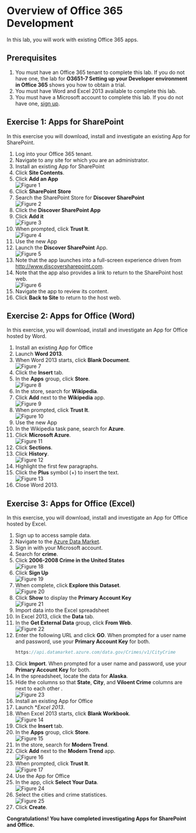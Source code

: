 # Overview of Office 365 Development
In this lab, you will work with existing Office 365 apps.

## Prerequisites
1. You must have an Office 365 tenant to complete this lab. If you do not have one, the lab for **O3651-7 Setting up your Developer environment in Office 365** shows you how to obtain a trial.
2. You must have Word and Excel 2013 available to complete this lab.
3. You must have a Microsoft account to complete this lab. If you do not have one, [sign up](https://signup.live.com/signup.aspx?lic=1).

## Exercise 1: Apps for SharePoint 
In this exercise you will download, install and investigate an existing App for SharePoint.

1. Log into your Office 365 tenant.
  1. Navigate to any site for which you are an administrator.
2. Install an existing App for SharePoint
  1. Click **Site Contents**.
  2. Click **Add an App**<br/>
     ![](Images/01.png?raw=true "Figure 1")
  3. Click **SharePoint Store**
  4. Search the SharePoint Store for **Discover SharePoint**<br/>
     ![](Images/02.png?raw=true "Figure 2")
  5. Click the **Discover SharePoint App**
  6. Click **Add it**<br/>
     ![](Images/03.png?raw=true "Figure 3")
  7. When prompted, click **Trust It**.<br/>
     ![](Images/04.png?raw=true "Figure 4")
3. Use the new App
  1. Launch the **Discover SharePoint** App.<br/>
     ![](Images/05.png?raw=true "Figure 5")
  2. Note that the app launches into a full-screen experience driven from http://www.discoversharepoint.com.
  3. Note that the app also provides a link to return to the SharePoint host web.<br/>
     ![](Images/06.png?raw=true "Figure 6")
  4. Navigate the app to review its content.
  5. Click **Back to Site** to return to the host web.

## Exercise 2: Apps for Office (Word)
In this exercise, you will download, install and investigate an App for Office hosted by Word.

1. Install an existing App for Office
  1. Launch **Word 2013**.
  2. When Word 2013 starts, click **Blank Document**.<br/>
     ![](Images/07.png?raw=true "Figure 7")
  3. Click the **Insert** tab.
  4. In the **Apps** group, click **Store**.<br/>
     ![](Images/08.png?raw=true "Figure 8")
  5. In the store, search for **Wikipedia**.
  6. Click **Add** next to the **Wikipedia** app.<br/>
     ![](Images/09.png?raw=true "Figure 9")
  7. When prompted, click **Trust It**.<br/>
     ![](Images/10.png?raw=true "Figure 10")
2. Use the new App
  1. In the Wikipedia task pane, search for **Azure**.
  2. Click **Microsoft Azure**.<br/>
     ![](Images/11.png?raw=true "Figure 11")
  3. Click **Sections**.
  4. Click **History**.<br/>
     ![](Images/12.png?raw=true "Figure 12")
  5. Highlight the first few paragraphs.
  6. Click the **Plus** symbol (+) to insert the text.<br/>
     ![](Images/13.png?raw=true "Figure 13")
3. Close Word 2013.

## Exercise 3: Apps for Office (Excel)
In this exercise, you will download, install and investigate an App for Office hosted by Excel.

1. Sign up to access sample data.
  1. Navigate to the [Azure Data Market](https://datamarket.azure.com).
  2. Sign in with your Microsoft account.
  3. Search for **crime**.
  4. Click **2006-2008 Crime in the United States**<br/>
     ![](Images/18.png?raw=true "Figure 18")
  5. Click **Sign Up**<br/>
     ![](Images/19.png?raw=true "Figure 19")
  6. When complete, click **Explore this Dataset**.<br/>
     ![](Images/20.png?raw=true "Figure 20")
  7. Click **Show** to display the **Primary Account Key**<br/>
     ![](Images/21.png?raw=true "Figure 21")
2. Import data into the Excel spreadsheet
  1. In Excel 2013, click the **Data** tab.
  2. In the **Get External Data** group, click **From Web**.<br/>
     ![](Images/22.png?raw=true "Figure 22")
  3. Enter the following URL  and click **GO**. When prompted for a user name and password, use your **Primary Account Key** for both.
     ```javascript
     https://api.datamarket.azure.com/data.gov/Crimes/v1/CityCrime
     ```
  4. Click **Import**. When prompted for a user name and password, use your **Primary Account Key** for both.
  5. In the spreadsheet, locate the data for **Alaska**.
  6. Hide the columns so that **State**, **City**, and **Viloent Crime** columns are next to each other . <br/>
     ![](Images/23.png?raw=true "Figure 23")
3. Install an existing App for Office
  1. Launch **Excel 2013*.
  2. When Excel 2013 starts, click **Blank Workbook**.<br/>
     ![](Images/14.png?raw=true "Figure 14")
  3. Click the **Insert** tab.
  4. In the **Apps** group, click **Store**.<br/>
     ![](Images/08.png?raw=true "Figure 15")
  5. In the store, search for **Modern Trend**.
  6. Click **Add** next to the **Modern Trend** app.<br/>
     ![](Images/16.png?raw=true "Figure 16")
  7. When prompted, click **Trust It**.<br/>
     ![](Images/17.png?raw=true "Figure 17")
4. Use the App for Office
  1. In the app, click **Select Your Data**. <br/>
     ![](Images/24.png?raw=true "Figure 24")
  2. Select the cities and crime statistices.<br/>
     ![](Images/25.png?raw=true "Figure 25")
  3. Click **Create**.

**Congratulations! You have completed investigating Apps for SharePoint and Office.**


